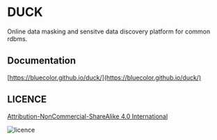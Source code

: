 # DUCK

Online data masking and sensitve data discovery platform for common rdbms.

## Documentation
[https://bluecolor.github.io/duck/](https://bluecolor.github.io/duck/)

## LICENCE

[Attribution-NonCommercial-ShareAlike 4.0 International](https://creativecommons.org/licenses/by-nc-sa/4.0/)


![licence](https://mirrors.creativecommons.org/presskit/buttons/88x31/png/by-nc-nd.png)
